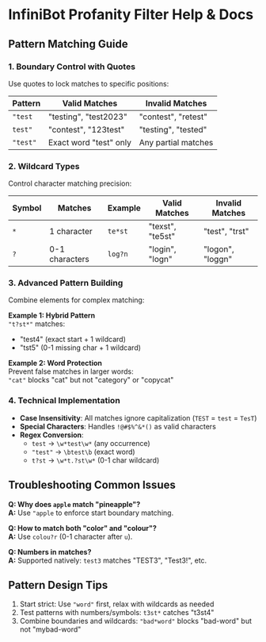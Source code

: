 # InfiniBot Profanity Filter Help & Docs

## Pattern Matching Guide

### 1. Boundary Control with Quotes
Use quotes to lock matches to specific positions:

| Pattern   | Valid Matches          | Invalid Matches      |
|-----------|------------------------|----------------------|
| `"test`   | "testing", "test2023"  | "contest", "retest"  |
| `test"`   | "contest", "123test"   | "testing", "tested"  |
| `"test"`  | Exact word "test" only | Any partial matches  |

### 2. Wildcard Types
Control character matching precision:

| Symbol | Matches          | Example | Valid Matches       | Invalid Matches    |
|--------|------------------|---------|---------------------|--------------------|
| `*`    | 1 character      | `te*st` | "texst", "te5st"    | "test", "trst"     |
| `?`    | 0-1 characters   | `log?n` | "login", "logn"     | "logon", "loggn"   |

### 3. Advanced Pattern Building
Combine elements for complex matching:

**Example 1: Hybrid Pattern**  
`"t?st*"` matches:
- "test4" (exact start + 1 wildcard)
- "tst5" (0-1 missing char + 1 wildcard)

**Example 2: Word Protection**  
Prevent false matches in larger words:  
`"cat"` blocks "cat" but not "category" or "copycat"

### 4. Technical Implementation
- **Case Insensitivity**: All matches ignore capitalization (`TEST` = `test` = `TesT`)
- **Special Characters**: Handles `!@#$%^&*()` as valid characters
- **Regex Conversion**:
  - `test` → `\w*test\w*` (any occurrence)
  - `"test"` → `\btest\b` (exact word)
  - `t?st` → `\w*t.?st\w*` (0-1 char wildcard)

## Troubleshooting Common Issues

**Q: Why does `apple` match "pineapple"?**  
**A:** Use `"apple` to enforce start boundary matching.

**Q: How to match both "color" and "colour"?**  
**A:** Use `colou?r` (0-1 character after `u`).

**Q: Numbers in matches?**  
**A:** Supported natively: `test3` matches "TEST3", "Test3!", etc.

## Pattern Design Tips
1. Start strict: Use `"word"` first, relax with wildcards as needed
2. Test patterns with numbers/symbols: `t3st*` catches "t3st4"
3. Combine boundaries and wildcards: `"bad*word"` blocks "bad-word" but not "mybad-word"